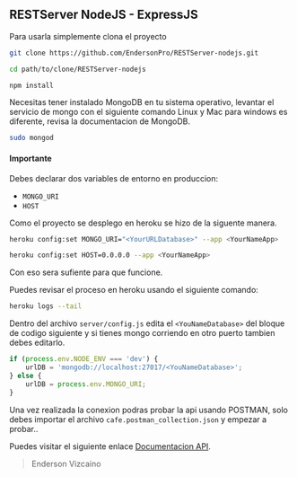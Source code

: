 ## RESTServer NodeJS - ExpressJS

Para usarla simplemente clona el proyecto 

```bash
git clone https://github.com/EndersonPro/RESTServer-nodejs.git
```

```bash
cd path/to/clone/RESTServer-nodejs
```

```bash
npm install 
```

Necesitas tener instalado MongoDB en tu sistema operativo, levantar el servicio de mongo con el siguiente comando Linux y Mac para windows es diferente, revisa la documentacion de MongoDB.

```bash
sudo mongod
```

#### Importante

Debes declarar dos variables de entorno en produccion:

- `MONGO_URI`
- `HOST`

Como el proyecto se desplego en heroku se hizo de la siguente manera.

```bash
heroku config:set MONGO_URI="<YourURLDatabase>" --app <YourNameApp>
```

```bash
heroku config:set HOST=0.0.0.0 --app <YourNameApp>
```

Con eso sera sufiente para que funcione.

Puedes revisar el proceso en heroku usando el siguiente comando:

```bash
heroku logs --tail
```


Dentro del archivo `server/config.js` edita el `<YouNameDatabase>` del bloque de codigo siguiente y si tienes mongo corriendo en otro puerto tambien debes editarlo. 

```javascript
if (process.env.NODE_ENV === 'dev') {
    urlDB = 'mongodb://localhost:27017/<YouNameDatabase>';
} else {
    urlDB = process.env.MONGO_URI;
}
```

Una vez realizada la conexion podras probar la api usando POSTMAN, solo debes importar el archivo `cafe.postman_collection.json` y empezar a probar.. 

Puedes visitar el siguiente enlace [Documentacion API](https://documenter.getpostman.com/view/4649158/RznEKJbU).

> Enderson Vizcaino 
